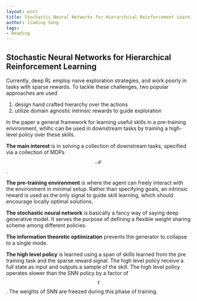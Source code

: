 ```yaml
---
layout: post
title: Stochastic Neural Networks for Hierarchical Reinforcement Learning
author: Jiaming Song
tags:
- Reading
---
```




## Stochastic Neural Networks for Hierarchical Reinforcement Learning

Currently, deep RL employ naive exploration strategies, and work poorly in tasks with sparse rewards. To tackle these challenges, two popular approaches are used

1. design hand crafted hierarchy over the actions
2. utilize domain agnostic intrinsic rewards to guide exploration

In the paper a general framework for learning useful skills in a pre-training environment, whihc can be used in downstream tasks by training a high-level policy over these skills.



**The main interest** is in solving a collection of downstream tasks, specified via a collection of MDPs $$\mathcal{M}$$.

**The pre-training environment** is where the agent can freely interact with the environment in minimal setup. Rather than specifying goals, an intrinsic reward is used as the only signal to guide skill learning, which should encourage locally optimal solutions.

**The stochastic neural network** is basically a fancy way of saying deep generative model. It serves the purpose of defining a flexible weight sharing scheme among different policies.

**The information theoretic optimization** prevents the generator to collapse to a single mode.

**The high level policy** is learned using a span of skills learned from the pre training task and the sparse reward signal. The high level policy receive a full state as input and outputs a sample of the skill. The high level policy operates slower than the SNN policy by a factor of $$\tau$$. The weights of SNN are freezed during this phase of training. 


